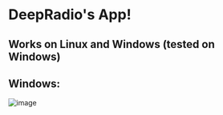 # DeepRadio's App!

## Works on Linux and Windows (tested on Windows)

## Windows:

![image](https://github.com/StefCoders/deepradio-app/assets/64033272/5ec1d37e-7b37-4e7c-9bdb-2c11c709f51c)
